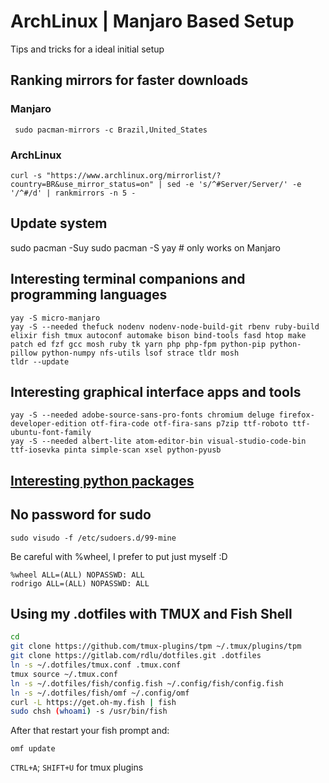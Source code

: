 # ArchLinux | Manjaro Based Setup

Tips and tricks for a ideal initial setup

## Ranking mirrors for faster downloads

### Manjaro

     sudo pacman-mirrors -c Brazil,United_States

### ArchLinux

    curl -s "https://www.archlinux.org/mirrorlist/?country=BR&use_mirror_status=on" | sed -e 's/^#Server/Server/' -e '/^#/d' | rankmirrors -n 5 -

## Update system

   sudo pacman -Suy
   sudo pacman -S yay # only works on Manjaro

## Interesting terminal companions and programming languages

    yay -S micro-manjaro
    yay -S --needed thefuck nodenv nodenv-node-build-git rbenv ruby-build elixir fish tmux autoconf automake bison bind-tools fasd htop make patch ed fzf gcc mosh ruby tk yarn php php-fpm python-pip python-pillow python-numpy nfs-utils lsof strace tldr mosh
    tldr --update
    
## Interesting graphical interface apps and tools

    yay -S --needed adobe-source-sans-pro-fonts chromium deluge firefox-developer-edition otf-fira-code otf-fira-sans p7zip ttf-roboto ttf-ubuntu-font-family
    yay -S --needed albert-lite atom-editor-bin visual-studio-code-bin ttf-iosevka pinta simple-scan xsel python-pyusb

## [Interesting python packages](../python/initial_setup.md)

## No password for sudo

    sudo visudo -f /etc/sudoers.d/99-mine

Be careful with %wheel, I prefer to put just myself :D

    %wheel ALL=(ALL) NOPASSWD: ALL
    rodrigo ALL=(ALL) NOPASSWD: ALL

## Using my .dotfiles with TMUX and Fish Shell

```sh
cd
git clone https://github.com/tmux-plugins/tpm ~/.tmux/plugins/tpm
git clone https://gitlab.com/rdlu/dotfiles.git .dotfiles
ln -s ~/.dotfiles/tmux.conf .tmux.conf
tmux source ~/.tmux.conf
ln -s ~/.dotfiles/fish/config.fish ~/.config/fish/config.fish
ln -s ~/.dotfiles/fish/omf ~/.config/omf
curl -L https://get.oh-my.fish | fish
sudo chsh (whoami) -s /usr/bin/fish
```

After that restart your fish prompt and:
    
    omf update

`CTRL+A`; `SHIFT+U` for tmux plugins
